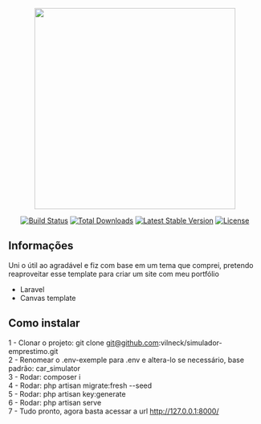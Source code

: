 <p align="center"><a href="https://laravel.com" target="_blank"><img src="https://raw.githubusercontent.com/laravel/art/master/logo-lockup/5%20SVG/2%20CMYK/1%20Full%20Color/laravel-logolockup-cmyk-red.svg" width="400"></a></p>

<p align="center">
<a href="https://travis-ci.org/laravel/framework"><img src="https://travis-ci.org/laravel/framework.svg" alt="Build Status"></a>
<a href="https://packagist.org/packages/laravel/framework"><img src="https://img.shields.io/packagist/dt/laravel/framework" alt="Total Downloads"></a>
<a href="https://packagist.org/packages/laravel/framework"><img src="https://img.shields.io/packagist/v/laravel/framework" alt="Latest Stable Version"></a>
<a href="https://packagist.org/packages/laravel/framework"><img src="https://img.shields.io/packagist/l/laravel/framework" alt="License"></a>
</p>

## Informações
Uni o útil ao agradável e fiz com base em um tema que comprei, pretendo reaproveitar esse template para criar um site com meu portfólio<br>
- Laravel<br>
- Canvas template<br>

## Como instalar

1 - Clonar o projeto: git clone git@github.com:vilneck/simulador-emprestimo.git<br>
2 - Renomear o .env-exemple para .env e altera-lo se necessário, base padrão: car_simulator<br>
3 - Rodar: composer i<br>
4 - Rodar: php artisan migrate:fresh --seed<br>
5 - Rodar: php artisan key:generate<br>
6 - Rodar: php artisan serve<br>
7 - Tudo pronto, agora basta acessar a url http://127.0.0.1:8000/
